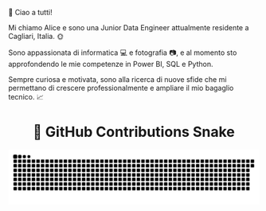 👋 Ciao a tutti!

Mi chiamo Alice e sono una Junior Data Engineer attualmente residente a Cagliari, Italia. :sun_with_face:

Sono appassionata di informatica :computer: e fotografia :camera:, e al momento sto approfondendo le mie competenze in Power BI, SQL e Python.

Sempre curiosa e motivata, sono alla ricerca di nuove sfide che mi permettano di crescere professionalmente e ampliare il mio bagaglio tecnico. :chart_with_upwards_trend:

<div align="center">
  
  # 🐍 **GitHub Contributions Snake**
  
  <picture>
    <source media="(prefers-color-scheme: dark)" srcset="https://raw.githubusercontent.com/Alice-Macchia/Alice-Macchia/output/github-snake-dark.svg" />
    <source media="(prefers-color-scheme: light)" srcset="https://raw.githubusercontent.com/Alice-Macchia/Alice-Macchia/output/github-snake.svg" />
    <img alt="github-snake" src="https://raw.githubusercontent.com/Alice-Macchia/Alice-Macchia/output/github-snake.svg" />
  </picture>
</div>
